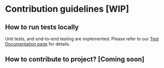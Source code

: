 # Contribution guidelines [WIP]

## How to run tests locally
Unit tests, and end-to-end testing are implemented. Please refer to our [Test Documentation page](/TESTS.md) for details.

## How to contribute to project? [Coming soon]
